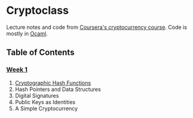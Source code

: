 # Cryptoclass

Lecture notes and code from [Coursera's cryptocurrency course][1].
Code is mostly in [Ocaml][2].

## Table of Contents

### [Week 1](week-1)
1. [Cryptographic Hash Functions](week-1/1.1)
2. Hash Pointers and Data Structures
3. Digital Signatures
4. Public Keys as Identities
5. A Simple Cryptocurrency


[1]: https://www.coursera.org/learn/cryptocurrency
[2]: https://ocaml.org/

